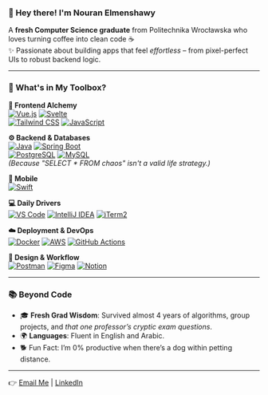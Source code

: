### 🌟 Hey there! I'm Nouran Elmenshawy
A **fresh Computer Science graduate** from Politechnika Wrocławska who loves turning coffee into clean code ☕️  
✨ Passionate about building apps that feel *effortless* – from pixel-perfect UIs to robust backend logic.  

---

### 🧰 What's in My Toolbox?

**🎨 Frontend Alchemy**  
[![Vue.js](https://img.shields.io/badge/-Vue.js-4FC08D?logo=vuedotjs&logoColor=white)](https://vuejs.org/) 
[![Svelte](https://img.shields.io/badge/-Svelte-FF3E00?logo=svelte&logoColor=white)](https://svelte.dev/)  
[![Tailwind CSS](https://img.shields.io/badge/-Tailwind_CSS-06B6D4?logo=tailwindcss&logoColor=white)](https://tailwindcss.com/) 
[![JavaScript](https://img.shields.io/badge/-JavaScript-F7DF1E?logo=javascript&logoColor=black)](https://developer.mozilla.org/en-US/docs/Web/JavaScript)  

**⚙️ Backend & Databases**  
[![Java](https://img.shields.io/badge/-Java-007396?logo=openjdk&logoColor=white)](https://www.java.com/) 
[![Spring Boot](https://img.shields.io/badge/-Spring_Boot-6DB33F?logo=springboot&logoColor=white)](https://spring.io/)  
[![PostgreSQL](https://img.shields.io/badge/-PostgreSQL-4169E1?logo=postgresql&logoColor=white)](https://www.postgresql.org/) 
[![MySQL](https://img.shields.io/badge/-MySQL-4479A1?logo=mysql&logoColor=white)](https://www.mysql.com/)  
*(Because "SELECT * FROM chaos" isn't a valid life strategy.)*  

**📱 Mobile**  
[![Swift](https://img.shields.io/badge/-Swift-F05138?logo=swift&logoColor=white)](https://developer.apple.com/swift/)  

**💻 Daily Drivers**  
[![VS Code](https://img.shields.io/badge/-VS_Code-007ACC?logo=visualstudiocode&logoColor=white)](https://code.visualstudio.com/) 
[![IntelliJ IDEA](https://img.shields.io/badge/-IntelliJ_IDEA-000000?logo=intellijidea&logoColor=white)](https://www.jetbrains.com/idea/) 
[![iTerm2](https://img.shields.io/badge/-iTerm2-000000?logo=iterm2&logoColor=white)](https://iterm2.com/)  

**☁️ Deployment & DevOps**  
[![Docker](https://img.shields.io/badge/-Docker-2496ED?logo=docker&logoColor=white)](https://www.docker.com/) 
[![AWS](https://img.shields.io/badge/-AWS-232F3E?logo=amazonaws&logoColor=white)](https://aws.amazon.com/) 
[![GitHub Actions](https://img.shields.io/badge/-GitHub_Actions-2088FF?logo=githubactions&logoColor=white)](https://github.com/features/actions)  

**🎨 Design & Workflow**  
[![Postman](https://img.shields.io/badge/-Postman-FF6C37?logo=postman&logoColor=white)](https://www.postman.com/) 
[![Figma](https://img.shields.io/badge/-Figma-F24E1E?logo=figma&logoColor=white)](https://www.figma.com/) 
[![Notion](https://img.shields.io/badge/-Notion-000000?logo=notion&logoColor=white)](https://www.notion.so/)  

---

### 📚 Beyond Code  
- 🎓 **Fresh Grad Wisdom**: Survived almost 4 years of algorithms, group projects, and *that one professor’s cryptic exam questions*.  
- 🌍 **Languages**: Fluent in English and Arabic.
- 🐕 Fun Fact: I’m 0% productive when there’s a dog within petting distance.

---

👉 [Email Me](mailto:nouranElmenshawy@gmail.com) | [LinkedIn](https://www.linkedin.com/in/nouran-elmenshawy/)
